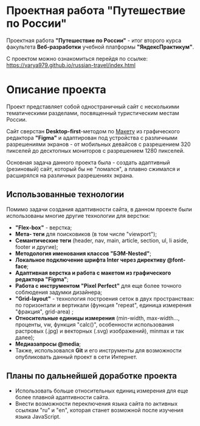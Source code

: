 # Проектная работа "Путешествие по России"

Проектная работа **"Путешествие по России"** - итог второго курса факультета **Веб-разработки** учебной платформы **"ЯндексПрактикум"**.

С проектом можно ознакомиться перейдя по ссылке: https://varya979.github.io/russian-travel/index.html

# Описание проекта

Проект представляет собой одностраничный сайт с несколькими тематическими разделами, посвященный туристическим местам России.


Сайт сверстан **Desktop-first**-методом по [ Макету](https://www.figma.com/file/5S2WSbEFL6awjVWJ0NWL8Q/Sprint-3_-Russia-_-desktop-+-mobile?node-id=28503:0)  из  графического редактора **"Figma"**  и адаптирован под устройства с различными разрешениями экранов - от мобильных девайсов с разрешением 320 пикселей до десктопных мониторов с разрешением 1280 пикселей.

Основная задача данного проекта была - создать адаптивный (резиновый) сайт, который бы не "ломался", а плавно сжимался и расширялся на различных разрешениях экрана.

## Использованные технологии

Помимо задачи создания адаптивности сайта, в данном проекте были использованы многие другие технологии для верстки:

 - **"Flex-box"** - верстка;
 - **Мета- теги** для поисковиков (в том числе "viewport");
 - **Семантические теги** (header, nav, main, article, section, ul, li aside, footer и другие);
 - **Методология именования классов  "БЭМ-Nested"**;
 - **Локальное подключение шрифта Inter через директиву @font-face**;
 - **Адаптивная верстка и работа с макетом из графического редактора "Figma"**;
 - **Работа с инструментом "Pixel Perfect"** для еще более точного соблюдения задумки дизайнера;
 - **"Grid-layout"** - технология построения сеток в двух пространствах: по горизонтали и вертикали (функция "repeat", единица измерения "фракция", grid-area) ;
 - **Относительные единицы измерения** (min-width, max-width..., проценты, vw, функция "calc()", особенности использования растровых (.jpg) и векторных (.svg) изображений), minmax и так далее);
 - **Медиазапросы @media**;
 - Также, использовался **Git** и его инструменты для возможности опубликовать данный проект в сети Интернет.

## Планы по дальнейшей доработке проекта

 - Использовать больше относительных единиц измерения для еще более плавной адаптивности сайта.
 - Внести возможности переключения языка сайта по активных ссылкам "ru" и "en", которая станет возможной после изучения языка JavaScript.
